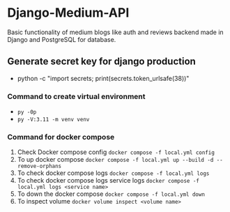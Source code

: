# Django-Medium-API
Basic functionality of medium blogs like auth and reviews backend made in Django and PostgreSQL for database.


## Generate secret key for django production
- python -c "import secrets; print(secrets.token_urlsafe(38))"

### Command to create virtual environment
- `py -0p`
- `py -V:3.11 -m venv venv`

### Command for docker compose
1. Check Docker compose config 
    `docker compose -f local.yml config`
2. To up docker compose
    `docker compose -f local.yml up --build -d --remove-orphans`
3. To check docker compose logs
    `docker compose -f local.yml logs`
4. To check docker compose logs service logs
    `docker compose -f local.yml logs <service name>`
5. To down the docker compose
    `docker compose -f local.yml down`
6. To inspect volume
    `docker volume inspect <volume name>`